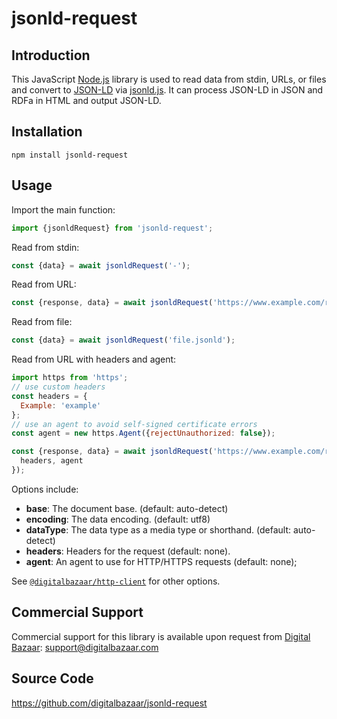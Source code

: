 jsonld-request
==============

Introduction
------------

This JavaScript [Node.js][] library is used to read data from stdin, URLs, or
files and convert to [JSON-LD][] via [jsonld.js][].  It can process JSON-LD in
JSON and RDFa in HTML and output JSON-LD.

## Installation

```
npm install jsonld-request
```

## Usage

Import the main function:

```js
import {jsonldRequest} from 'jsonld-request';
```

Read from stdin:

```js
const {data} = await jsonldRequest('-');
```

Read from URL:

```js
const {response, data} = await jsonldRequest('https://www.example.com/resource');
```

Read from file:

```js
const {data} = await jsonldRequest('file.jsonld');
```

Read from URL with headers and agent:

```js
import https from 'https';
// use custom headers
const headers = {
  Example: 'example'
};
// use an agent to avoid self-signed certificate errors
const agent = new https.Agent({rejectUnauthorized: false});

const {response, data} = await jsonldRequest('https://www.example.com/resource', {
  headers, agent
});
```

Options include:
- **base**: The document base. (default: auto-detect)
- **encoding**: The data encoding. (default: utf8)
- **dataType**: The data type as a media type or shorthand. (default:
  auto-detect)
- **headers**: Headers for the request (default: none).
- **agent**: An agent to use for HTTP/HTTPS requests (default: none);

See [`@digitalbazaar/http-client`](https://github.com/digitalbazaar/http-client)
for other options.

Commercial Support
------------------

Commercial support for this library is available upon request from
[Digital Bazaar][]: support@digitalbazaar.com

Source Code
-----------

https://github.com/digitalbazaar/jsonld-request

[Digital Bazaar]: https://digitalbazaar.com/
[JSON-LD]: https://json-ld.org/
[Node.js]: https://nodejs.org/
[RDFa]: http://www.w3.org/TR/rdfa-core/
[json-ld.org]: https://github.com/json-ld/json-ld.org
[jsonld.js]: https://github.com/digitalbazaar/jsonld.js
